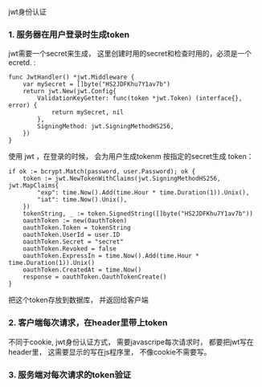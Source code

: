 jwt身份认证
### 1. 服务器在用户登录时生成token
jwt需要一个secret来生成， 这里创建时用的secret和检查时用的，必须是一个ecretd. :
```
func JwtHandler() *jwt.Middleware {
	var mySecret = []byte("HS2JDFKhu7Y1av7b")
	return jwt.New(jwt.Config{
		ValidationKeyGetter: func(token *jwt.Token) (interface{}, error) {
			return mySecret, nil
		},
		SigningMethod: jwt.SigningMethodHS256,
	})
}
```
使用 jwt ，在登录的时候， 会为用户生成tokenm 按指定的secret生成 token：
```
if ok := bcrypt.Match(password, user.Password); ok {
    token := jwt.NewTokenWithClaims(jwt.SigningMethodHS256, jwt.MapClaims{
        "exp": time.Now().Add(time.Hour * time.Duration(1)).Unix(),
        "iat": time.Now().Unix(),
    })
    tokenString, _ := token.SignedString([]byte("HS2JDFKhu7Y1av7b"))
    oauthToken := new(OauthToken)
    oauthToken.Token = tokenString
    oauthToken.UserId = user.ID
    oauthToken.Secret = "secret"
    oauthToken.Revoked = false
    oauthToken.ExpressIn = time.Now().Add(time.Hour * time.Duration(1)).Unix()
    oauthToken.CreatedAt = time.Now()
    response = oauthToken.OauthTokenCreate()
}
```
把这个token存放到数据库， 并返回给客户端 

### 2. 客户端每次请求，在header里带上token
不同于cookie, jwt身份认证方式， 需要javascripe每次请求时， 都要把jwt写在header里， 
这需要显示的写在js程序里， 不像cookie不需要写。 

### 3. 服务端对每次请求的token验证

